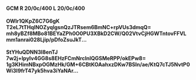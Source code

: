 #### GCM R 20/0c/400 L 20/0c/400
**OWlr1QKpZ6C7G6gK**<br/>**T2eL7tTHqlNOZyqlgsnQzJTRsem6BmNC+rpVUs3dmqQ=**<br/>**mh8yBZf8MBo81BEYaZPh0O0PU3XBkD2CW/Q02VtvCjHGWTntovFFVLmm1anrai028Ljip/pDfoZsuJkT...**<br/><br/>
**StYHuQDNN3I8enTJ**<br/>**7w2j+IpyIv4GG8s8EHzFCmNrclnIQGSMeRPP/okEPw8=**<br/>**1g3KHimNBxpOGMzHk/GM+6CBtKOAahxzDKw7BSIn/ae/KtQ7cTJ5NvtP0Wi3l9frT47yk5hva3iYaNAr...**